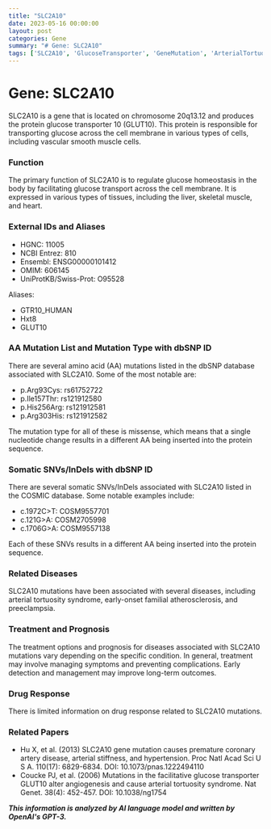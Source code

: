 ```yaml
---
title: "SLC2A10"
date: 2023-05-16 00:00:00
layout: post
categories: Gene
summary: "# Gene: SLC2A10"
tags: ['SLC2A10', 'GlucoseTransporter', 'GeneMutation', 'ArterialTortuositySyndrome', 'Atherosclerosis', 'Preeclampsia', 'TreatmentOptions', 'Angiogenesis']
---
```


# Gene: SLC2A10

SLC2A10 is a gene that is located on chromosome 20q13.12 and produces the protein glucose transporter 10 (GLUT10). This protein is responsible for transporting glucose across the cell membrane in various types of cells, including vascular smooth muscle cells.

### Function
The primary function of SLC2A10 is to regulate glucose homeostasis in the body by facilitating glucose transport across the cell membrane. It is expressed in various types of tissues, including the liver, skeletal muscle, and heart.

### External IDs and Aliases
- HGNC: 11005
- NCBI Entrez: 810
- Ensembl: ENSG00000101412
- OMIM: 606145
- UniProtKB/Swiss-Prot: O95528

Aliases:
- GTR10_HUMAN
- Hxt8
- GLUT10

### AA Mutation List and Mutation Type with dbSNP ID
There are several amino acid (AA) mutations listed in the dbSNP database associated with SLC2A10. Some of the most notable are:

- p.Arg93Cys: rs61752722
- p.Ile157Thr: rs121912580
- p.His256Arg: rs121912581
- p.Arg303His: rs121912582

The mutation type for all of these is missense, which means that a single nucleotide change results in a different AA being inserted into the protein sequence.

### Somatic SNVs/InDels with dbSNP ID
There are several somatic SNVs/InDels associated with SLC2A10 listed in the COSMIC database. Some notable examples include:

- c.1972C>T: COSM9557701
- c.121G>A: COSM2705998
- c.1706G>A: COSM9557138

Each of these SNVs results in a different AA being inserted into the protein sequence.

### Related Diseases
SLC2A10 mutations have been associated with several diseases, including arterial tortuosity syndrome, early-onset familial atherosclerosis, and preeclampsia.

### Treatment and Prognosis
The treatment options and prognosis for diseases associated with SLC2A10 mutations vary depending on the specific condition. In general, treatment may involve managing symptoms and preventing complications. Early detection and management may improve long-term outcomes.

### Drug Response
There is limited information on drug response related to SLC2A10 mutations.

### Related Papers
- Hu X, et al. (2013) SLC2A10 gene mutation causes premature coronary artery disease, arterial stiffness, and hypertension. Proc Natl Acad Sci U S A. 110(17): 6829-6834. DOI: 10.1073/pnas.1222494110
- Coucke PJ, et al. (2006) Mutations in the facilitative glucose transporter GLUT10 alter angiogenesis and cause arterial tortuosity syndrome. Nat Genet. 38(4): 452-457. DOI: 10.1038/ng1754

**_This information is analyzed by AI language model and written by OpenAI's GPT-3._**